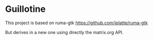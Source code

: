 Guillotine
==========

This project is based on ruma-gtk https://github.com/jplatte/ruma-gtk

But derives in a new one using directly the matrix.org API.

